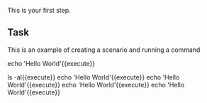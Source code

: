 This is your first step.

## Task

This is an example of creating a scenario and running a command

echo 'Hello World'{{execute}}

ls -al{{execute}}
echo 'Hello World'{{execute}}
echo 'Hello World'{{execute}}
echo 'Hello World'{{execute}}
echo 'Hello World'{{execute}}
